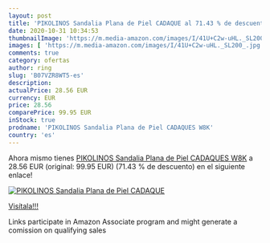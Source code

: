 ```yaml
---
layout: post
title: 'PIKOLINOS Sandalia Plana de Piel CADAQUE al 71.43 % de descuento'
date: 2020-10-31 10:34:53
thumbnailImage: 'https://m.media-amazon.com/images/I/41U+C2w-uHL._SL200_.jpg'
images: [ 'https://m.media-amazon.com/images/I/41U+C2w-uHL._SL200_.jpg' ]
comments: true
category: ofertas
author: ring
slug: 'B07VZR8WT5-es'
description:
actualPrice: 28.56 EUR
currency: EUR
price: 28.56
comparePrice: 99.95 EUR
inStock: true
prodname: 'PIKOLINOS Sandalia Plana de Piel CADAQUES W8K'
country: 'es'
---
```


Ahora mismo tienes [PIKOLINOS Sandalia Plana de Piel CADAQUES W8K](https://www.amazon.es/dp/B07VZR8WT5/?tag=tolees-21) a 28.56 EUR (original: 99.95 EUR) (71.43 %  de descuento) en el siguiente enlace!

[![PIKOLINOS Sandalia Plana de Piel CADAQUE](https://m.media-amazon.com/images/I/41U+C2w-uHL._SL200_.jpg)](https://www.amazon.es/dp/B07VZR8WT5/?tag=tolees-21)

[Visítala!!!](https://www.amazon.es/dp/B07VZR8WT5/?tag=tolees-21)

Links participate in Amazon Associate program and might generate a comission on qualifying sales

